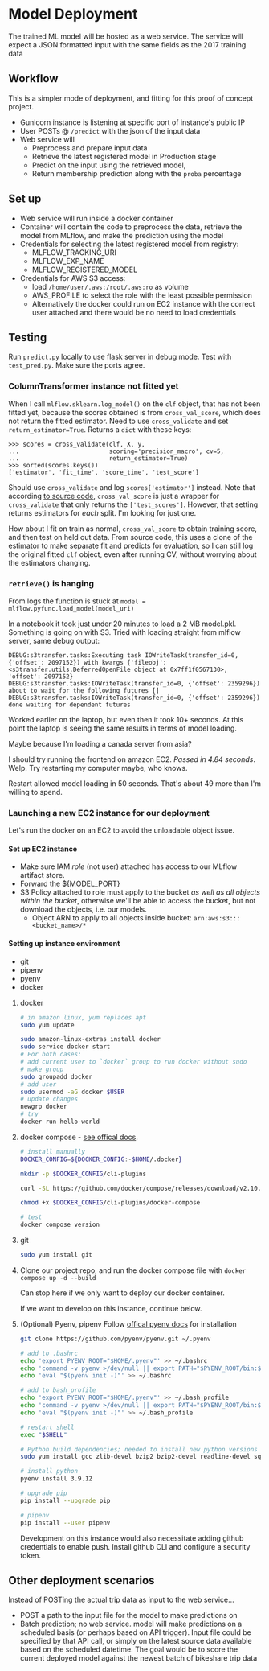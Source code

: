 # Model Deployment

The trained ML model will be hosted as a web service. The service will expect a JSON formatted input with the same fields as the 2017 training data

## Workflow

This is a simpler mode of deployment, and fitting for this proof of concept project.

* Gunicorn instance is listening at specific port of instance's public IP
* User POSTs @ `/predict` with the json of the input data
* Web service will
    * Preprocess and prepare input data
    * Retrieve the latest registered model in Production stage
    * Predict on the input using the retrieved model,
    * Return membership prediction along with the `proba` percentage

## Set up

* Web service will run inside a docker container
* Container will contain the code to preprocess the data, retrieve the model from MLflow, and make the prediction using the model
* Credentials for selecting the latest registered model from registry:
    * MLFLOW_TRACKING_URI
    * MLFLOW_EXP_NAME
    * MLFLOW_REGISTERED_MODEL
* Credentials for AWS S3 access:
    * load `/home/user/.aws:/root/.aws:ro` as volume
    * AWS_PROFILE to select the role with the least possible permission
    * Alternatively the docker could run on EC2 instance with the correct user attached and there would be no need to load credentials

## Testing

Run `predict.py` locally to use flask server in debug mode. Test with `test_pred.py`. Make sure the ports agree.

### ColumnTransformer instance not fitted yet

When I call `mlflow.sklearn.log_model()` on the `clf` object, that has not been fitted yet, because the scores obtained is from `cross_val_score`, which does not return the fitted estimator. Need to use `cross_validate` and set `return_estimator=True`. Returns a `dict` with these keys: 

```
>>> scores = cross_validate(clf, X, y,
...                         scoring='precision_macro', cv=5,
...                         return_estimator=True)
>>> sorted(scores.keys())
['estimator', 'fit_time', 'score_time', 'test_score']
```

Should use `cross_validate` and log `scores['estimator']` instead. Note that according [to source code](https://github.com/scikit-learn/scikit-learn/blob/36958fb24/sklearn/model_selection/_validation.py#L381), `cross_val_score` is just a wrapper for `cross_validate` that only returns the `['test_scores']`. However, that setting returns estimators for *each* split. I'm looking for just one.

How about I fit on train as normal, `cross_val_score` to obtain training score, and then test on held out data. From source code, this uses a clone of the estimator to make separate fit and predicts for evaluation, so I can still log the original fitted `clf` object, even after running CV, without worrying about the estimators changing.

### `retrieve()` is hanging

From logs the function is stuck at `model = mlflow.pyfunc.load_model(model_uri)`

In a notebook it took just under 20 minutes to load a 2 MB model.pkl. Something is going on with S3. Tried with loading straight from mlflow server, same debug output:

```
DEBUG:s3transfer.tasks:Executing task IOWriteTask(transfer_id=0, {'offset': 2097152}) with kwargs {'fileobj': <s3transfer.utils.DeferredOpenFile object at 0x7ff1f0567130>, 'offset': 2097152}
DEBUG:s3transfer.tasks:IOWriteTask(transfer_id=0, {'offset': 2359296}) about to wait for the following futures []
DEBUG:s3transfer.tasks:IOWriteTask(transfer_id=0, {'offset': 2359296}) done waiting for dependent futures
```

Worked earlier on the laptop, but even then it took 10+ seconds. At this point the laptop is seeing the same results in terms of model loading.

Maybe because I'm loading a canada server from asia?

I should try running the frontend on amazon EC2. *Passed in 4.84 seconds*. Welp. Try restarting my computer maybe, who knows.

Restart allowed model loading in 50 seconds. That's about 49 more than I'm willing to spend.

### Launching a new EC2 instance for our deployment

Let's run the docker on an EC2 to avoid the unloadable object issue.

#### Set up EC2 instance

* Make sure IAM *role* (not user) attached has access to our MLflow artifact store.
* Forward the ${MODEL_PORT}
* S3 Policy attached to role must apply to the bucket *as well as all objects within the bucket*, otherwise we'll be able to access the bucket, but not download the objects, i.e. our models.
    * Object ARN to apply to all objects inside bucket: `arn:aws:s3:::<bucket_name>/*`

#### Setting up instance environment

* git
* pipenv
* pyenv
* docker

1. docker

    ```bash
    # in amazon linux, yum replaces apt
    sudo yum update

    sudo amazon-linux-extras install docker
    sudo service docker start
    # For both cases:
    # add current user to `docker` group to run docker without sudo
    # make group
    sudo groupadd docker
    # add user
    sudo usermod -aG docker $USER
    # update changes
    newgrp docker
    # try
    docker run hello-world
    ```

2. docker compose - [see offical docs](https://docs.docker.com/compose/install/linux/#install-the-plugin-manually).

    ```bash
    # install manually
    DOCKER_CONFIG=${DOCKER_CONFIG:-$HOME/.docker}

    mkdir -p $DOCKER_CONFIG/cli-plugins

    curl -SL https://github.com/docker/compose/releases/download/v2.10.2/docker-compose-linux-x86_64 -o $DOCKER_CONFIG/cli-plugins/docker-compose

    chmod +x $DOCKER_CONFIG/cli-plugins/docker-compose

    # test
    docker compose version
    ```

3. git

    ```bash
    sudo yum install git
    ```

4. Clone our project repo, and run the docker compose file with `docker compose up -d --build`

    Can stop here if we only want to deploy our docker container.

    If we want to develop on this instance, continue below.

5. (Optional) Pyenv, pipenv
    Follow [offical pyenv docs](https://github.com/pyenv/pyenv#installation) for installation

    ```bash
    git clone https://github.com/pyenv/pyenv.git ~/.pyenv

    # add to .bashrc
    echo 'export PYENV_ROOT="$HOME/.pyenv"' >> ~/.bashrc
    echo 'command -v pyenv >/dev/null || export PATH="$PYENV_ROOT/bin:$PATH"' >> ~/.bashrc
    echo 'eval "$(pyenv init -)"' >> ~/.bashrc

    # add to bash_profile
    echo 'export PYENV_ROOT="$HOME/.pyenv"' >> ~/.bash_profile
    echo 'command -v pyenv >/dev/null || export PATH="$PYENV_ROOT/bin:$PATH"' >> ~/.bash_profile
    echo 'eval "$(pyenv init -)"' >> ~/.bash_profile

    # restart shell
    exec "$SHELL"

    # Python build dependencies; needed to install new python versions
    sudo yum install gcc zlib-devel bzip2 bzip2-devel readline-devel sqlite sqlite-devel openssl-devel tk-devel libffi-devel xz-devel

    # install python
    pyenv install 3.9.12

    # upgrade pip
    pip install --upgrade pip

    # pipenv
    pip install --user pipenv
    ```

    Development on this instance would also necessitate adding github credentials to enable push. Install github CLI and configure a security token.

## Other deployment scenarios

Instead of POSTing the actual trip data as input to the web service...

* POST a path to the input file for the model to make predictions on
* Batch prediction; no web service. model will make predictions on a scheduled basis (or perhaps based on API trigger). Input file could be specified by that API call, or simply on the latest source data available based on the scheduled datetime. The goal would be to score the current deployed model against the newest batch of bikeshare trip data